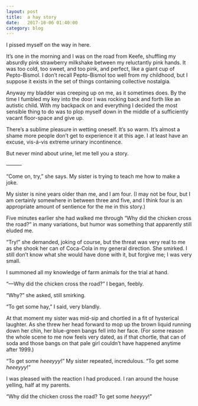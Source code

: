 ```yaml
---
layout: post
title:  a hay story
date:   2017-10-06 01:40:00
category: blog
---
```


I pissed myself on the way in here.

It’s one in the morning and I was on the road from Keefe, shuffling my absurdly pink strawberry milkshake between my reluctantly pink hands. It was too cold, too sweet, and too pink, and perfect, like a giant cup of Pepto-Bismol. I don’t recall Pepto-Bismol too well from my childhood, but I suppose it exists in the set of things containing collective nostalgia.

Anyway my bladder was creeping up on me, as it sometimes does. By the time I fumbled my key into the door I was rocking back and forth like an autistic child. With my backpack on and everything I decided the most sensible thing to do was to plop myself down in the middle of a sufficiently vacant floor-space and give up.

There’s a sublime pleasure in wetting oneself. It’s so warm. It’s almost a shame more people don’t get to experience it at this age. I at least have an excuse, vis-á-vis extreme urinary incontinence.

But never mind about urine, let me tell you a story.

———

“Come on, try,” she says. My sister is trying to teach me how to make a joke.

 My sister is nine years older than me, and I am four. (I may not be four, but I am certainly somewhere in between three and five, and I think four is an appropriate amount of sentience for the me in this story.)
 
Five minutes earlier she had walked me through “Why did the chicken cross the road?” in many variations, but humor was something that apparently still eluded me.

“Try!” she demanded, joking of course, but the threat was very real to me as she shook her can of Coca-Cola in my general direction. She smirked. I still don’t know what she would have done with it, but forgive me; I was very small. 

I summoned all my knowledge of farm animals for the trial at hand. 

“—Why did the chicken cross the road?” I began, feebly.

“Why?” she asked, still smirking.

“To get some hay,” I said, very blandly.

At that  moment my sister was mid-sip and chortled in a fit of hysterical laughter. As she threw her head forward to mop up the brown liquid running down her chin, her blue-green bangs fell into her face. (For some reason the whole scene to me now feels very dated, as if that chortle, that can of soda and those bangs on that pale girl couldn’t have happened anytime after 1999.)

“To get some _heeeyyy_!” My sister repeated, incredulous. “To get some _heeeyyy_!”

I was pleased with the reaction I had produced. I ran around the  house yelling, half at my parents.

“Why did the chicken cross the road? To get some *heeyyy*!" 


